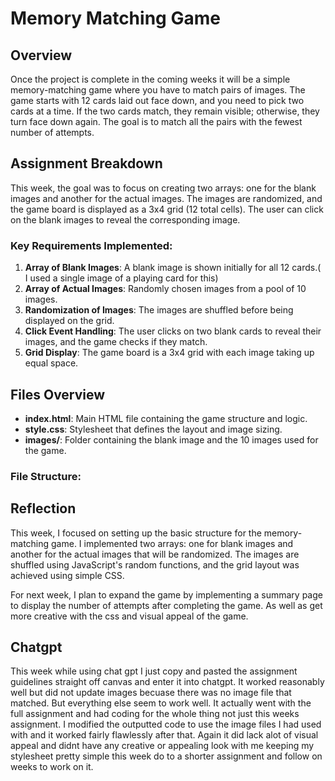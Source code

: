 # Memory Matching Game

## Overview

Once the project is complete in the coming weeks it will be a simple memory-matching game where you have to match pairs of images. The game starts with 12 cards laid out face down, and you need to pick two cards at a time. If the two cards match, they remain visible; otherwise, they turn face down again. The goal is to match all the pairs with the fewest number of attempts.

## Assignment Breakdown

This week, the goal was to focus on creating two arrays: one for the blank images and another for the actual images. The images are randomized, and the game board is displayed as a 3x4 grid (12 total cells). The user can click on the blank images to reveal the corresponding image. 

### Key Requirements Implemented:
1. **Array of Blank Images**: A blank image is shown initially for all 12 cards.( I used a single image of a playing card for this)
2. **Array of Actual Images**: Randomly chosen images from a pool of 10 images.
3. **Randomization of Images**: The images are shuffled before being displayed on the grid.
4. **Click Event Handling**: The user clicks on two blank cards to reveal their images, and the game checks if they match.
5. **Grid Display**: The game board is a 3x4 grid with each image taking up equal space.

## Files Overview

- **index.html**: Main HTML file containing the game structure and logic.
- **style.css**: Stylesheet that defines the layout and image sizing.
- **images/**: Folder containing the blank image and the 10 images used for the game.

### File Structure:


## Reflection

This week, I focused on setting up the basic structure for the memory-matching game. I implemented two arrays: one for blank images and another for the actual images that will be randomized. The images are shuffled using JavaScript's random functions, and the grid layout was achieved using simple CSS. 



For next week, I plan to expand the game by implementing a summary page to display the number of attempts after completing the game. As well as get more creative with the css and visual appeal of the game. 

## Chatgpt

This week while using chat gpt I just copy and pasted the assignment guidelines straight off canvas and enter it into chatgpt.  It worked reasonably well but did not update images becuase there was no image file that matched.  But everything else seem to work well.  It actually went with the full assignment and had coding for the whole thing not just this weeks assignment.  I modified the outputted  code to use the image files I had used with and it worked fairly flawlessly after that.  Again it did lack alot of visual appeal and didnt have any creative or appealing look with me keeping my stylesheet pretty simple this week do to a shorter assignment and follow on weeks to work on it.  

